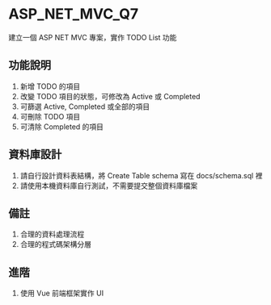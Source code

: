 # ASP_NET_MVC_Q7

建立一個 ASP NET MVC 專案，實作 TODO List 功能

## 功能說明

1. 新增 TODO 的項目
2. 改變 TODO 項目的狀態，可修改為 Active 或 Completed
3. 可篩選 Active, Completed 或全部的項目
4. 可刪除 TODO 項目
5. 可清除 Completed 的項目

## 資料庫設計

1. 請自行設計資料表結構，將 Create Table schema 寫在 docs/schema.sql 裡
2. 請使用本機資料庫自行測試，不需要提交整個資料庫檔案

## 備註

1. 合理的資料處理流程
2. 合理的程式碼架構分層


## 進階

1. 使用 Vue 前端框架實作 UI 


